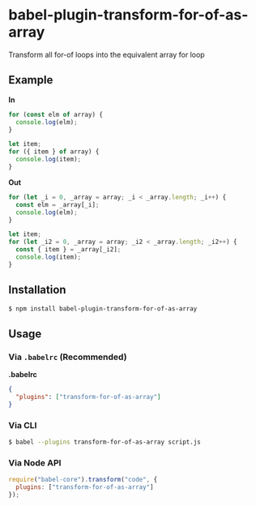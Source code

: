 # babel-plugin-transform-for-of-as-array

Transform all for-of loops into the equivalent array for loop

## Example

**In**

```js
for (const elm of array) {
  console.log(elm);
}

let item;
for ({ item } of array) {
  console.log(item);
}
```

**Out**

```js
for (let _i = 0, _array = array; _i < _array.length; _i++) {
  const elm = _array[_i];
  console.log(elm);
}

let item;
for (let _i2 = 0, _array = array; _i2 < _array.length; _i2++) {
  const { item } = _array[_i2];
  console.log(item);
}
```

## Installation

```sh
$ npm install babel-plugin-transform-for-of-as-array
```

## Usage

### Via `.babelrc` (Recommended)

**.babelrc**

```json
{
  "plugins": ["transform-for-of-as-array"]
}
```

### Via CLI

```sh
$ babel --plugins transform-for-of-as-array script.js
```

### Via Node API

```javascript
require("babel-core").transform("code", {
  plugins: ["transform-for-of-as-array"]
});
```
